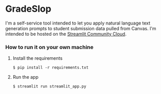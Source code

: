 # GradeSlop

I'm a self-service tool intended to let you apply natural language text generation prompts to student submission data pulled from Canvas. I'm intended to be hosted on the [Streamlit Community Cloud](https://streamlit.io/cloud).

### How to run it on your own machine

1. Install the requirements

   ```
   $ pip install -r requirements.txt
   ```

2. Run the app

   ```
   $ streamlit run streamlit_app.py
   ```
